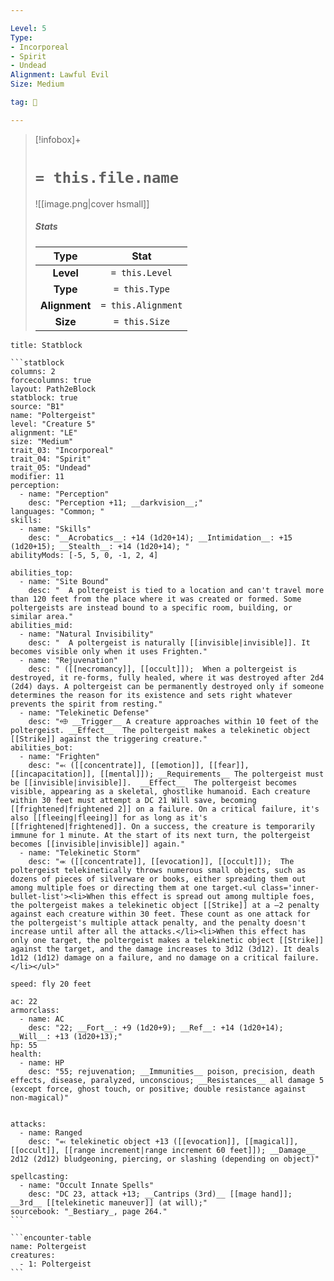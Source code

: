 ```yaml
---

Level: 5
Type:
- Incorporeal
- Spirit
- Undead
Alignment: Lawful Evil
Size: Medium

tag: 👹

---
```


> [!infobox]+
> #  `= this.file.name`
> ![[image.png|cover hsmall]]
> ##### Stats
> Type | Stat |
> :---:|:---:|
> **Level** | `= this.Level` |
> **Type** | `= this.Type` |
> **Alignment** | `= this.Alignment` |
> **Size** | `= this.Size` |



````ad-info
title: Statblock

```statblock
columns: 2
forcecolumns: true
layout: Path2eBlock
statblock: true
source: "B1"
name: "Poltergeist"
level: "Creature 5"
alignment: "LE"
size: "Medium"
trait_03: "Incorporeal"
trait_04: "Spirit"
trait_05: "Undead"
modifier: 11
perception:
  - name: "Perception"
    desc: "Perception +11; __darkvision__;"
languages: "Common; "
skills:
  - name: "Skills"
    desc: "__Acrobatics__: +14 (1d20+14); __Intimidation__: +15 (1d20+15); __Stealth__: +14 (1d20+14); "
abilityMods: [-5, 5, 0, -1, 2, 4]

abilities_top:
  - name: "Site Bound"
    desc: "  A poltergeist is tied to a location and can't travel more than 120 feet from the place where it was created or formed. Some poltergeists are instead bound to a specific room, building, or similar area."
abilities_mid:
  - name: "Natural Invisibility"
    desc: "  A poltergeist is naturally [[invisible|invisible]]. It becomes visible only when it uses Frighten."
  - name: "Rejuvenation"
    desc: " ([[necromancy]], [[occult]]);  When a poltergeist is destroyed, it re-forms, fully healed, where it was destroyed after 2d4 (2d4) days. A poltergeist can be permanently destroyed only if someone determines the reason for its existence and sets right whatever prevents the spirit from resting."
  - name: "Telekinetic Defense"
    desc: "⬲ __Trigger__ A creature approaches within 10 feet of the poltergeist. __Effect__  The poltergeist makes a telekinetic object [[Strike]] against the triggering creature."
abilities_bot:
  - name: "Frighten"
    desc: "⬻ ([[concentrate]], [[emotion]], [[fear]], [[incapacitation]], [[mental]]); __Requirements__ The poltergeist must be [[invisible|invisible]].  __Effect__  The poltergeist becomes visible, appearing as a skeletal, ghostlike humanoid. Each creature within 30 feet must attempt a DC 21 Will save, becoming [[frightened|frightened 2]] on a failure. On a critical failure, it's also [[fleeing|fleeing]] for as long as it's [[frightened|frightened]]. On a success, the creature is temporarily immune for 1 minute. At the start of its next turn, the poltergeist becomes [[invisible|invisible]] again."
  - name: "Telekinetic Storm"
    desc: "⬺ ([[concentrate]], [[evocation]], [[occult]]);  The poltergeist telekinetically throws numerous small objects, such as dozens of pieces of silverware or books, either spreading them out among multiple foes or directing them at one target.<ul class='inner-bullet-list'><li>When this effect is spread out among multiple foes, the poltergeist makes a telekinetic object [[Strike]] at a –2 penalty against each creature within 30 feet. These count as one attack for the poltergeist's multiple attack penalty, and the penalty doesn't increase until after all the attacks.</li><li>When this effect has only one target, the poltergeist makes a telekinetic object [[Strike]] against the target, and the damage increases to 3d12 (3d12). It deals 1d12 (1d12) damage on a failure, and no damage on a critical failure.</li></ul>"

speed: fly 20 feet

ac: 22
armorclass:
  - name: AC
    desc: "22; __Fort__: +9 (1d20+9); __Ref__: +14 (1d20+14); __Will__: +13 (1d20+13);"
hp: 55
health:
  - name: HP
    desc: "55; rejuvenation; __Immunities__ poison, precision, death effects, disease, paralyzed, unconscious; __Resistances__ all damage 5 (except force, ghost touch, or positive; double resistance against non-magical)"


attacks:
  - name: Ranged
    desc: "⬻ telekinetic object +13 ([[evocation]], [[magical]], [[occult]], [[range increment|range increment 60 feet]]); __Damage__ 2d12 (2d12) bludgeoning, piercing, or slashing (depending on object)"

spellcasting:
  - name: "Occult Innate Spells"
    desc: "DC 23, attack +13; __Cantrips (3rd)__ [[mage hand]]; __3rd__ [[telekinetic maneuver]] (at will);"
sourcebook: "_Bestiary_, page 264."
```

```encounter-table
name: Poltergeist
creatures:
  - 1: Poltergeist
```

````


